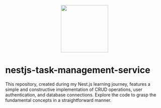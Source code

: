 <p align="center">
  <img src="https://docs.nestjs.com/assets/logo-small.svg" width="150px" height="150px"/>
</p>

# nestjs-task-management-service
This repository, created during my Nest.js learning journey, features a simple and constructive implementation of CRUD operations, user authentication, and database connections. Explore the code to grasp the fundamental concepts in a straightforward manner.
